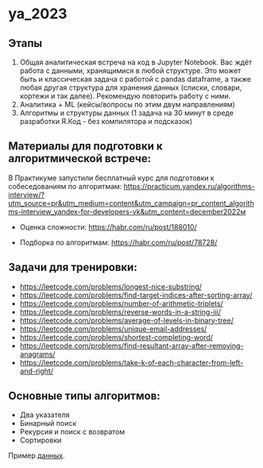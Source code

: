 # ya_2023

## Этапы

1. Общая аналитическая встреча на код в Jupyter Notebook. Вас ждёт работа с данными, хранящимися в любой структуре. Это может быть и классическая задача с работой с pandas dataframe, а также любая другая структура для хранения данных (списки, словари, кортежи и так далее). Рекомендую повторить работу с ними. 
2. Аналитика + ML (кейсы/вопросы по этим двум направлениям)
3. Алгоритмы и структуры данных (1 задача на 30 минут в среде разработки Я.Код - без компилятора и подсказок) 

## Материалы для подготовки к алгоритмической встрече: 
В Практикуме запустили бесплатный курс для подготовки к собеседованиям по алгоритмам: https://practicum.yandex.ru/algorithms-interview/?utm_source=pr&utm_medium=content&utm_campaign=pr_content_algorithms-interview_yandex-for-developers-vk&utm_content=december2022м

- Оценка сложности:
https://habr.com/ru/post/188010/

- Подборка по алгоритмам:
https://habr.com/ru/post/78728/

## Задачи для тренировки: 
* https://leetcode.com/problems/longest-nice-substring/ 
* https://leetcode.com/problems/find-target-indices-after-sorting-array/ 
* https://leetcode.com/problems/number-of-arithmetic-triplets/ 
* https://leetcode.com/problems/reverse-words-in-a-string-iii/ 
* https://leetcode.com/problems/average-of-levels-in-binary-tree/ 
* https://leetcode.com/problems/unique-email-addresses/
* https://leetcode.com/problems/shortest-completing-word/
* https://leetcode.com/problems/find-resultant-array-after-removing-anagrams/
* https://leetcode.com/problems/take-k-of-each-character-from-left-and-right/  

## Основные типы алгоритмов: 
- Два указателя 
- Бинарный поиск 
- Рекурсия и поиск с возвратом 
- Сортировки

Пример [данных](https://drive.google.com/file/d/1EzYkVLmsiRDLTzl3ZBe4-NbGw9MYXuK3/view?usp=sharing).
